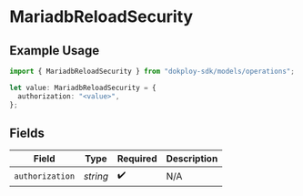 # MariadbReloadSecurity

## Example Usage

```typescript
import { MariadbReloadSecurity } from "dokploy-sdk/models/operations";

let value: MariadbReloadSecurity = {
  authorization: "<value>",
};
```

## Fields

| Field              | Type               | Required           | Description        |
| ------------------ | ------------------ | ------------------ | ------------------ |
| `authorization`    | *string*           | :heavy_check_mark: | N/A                |